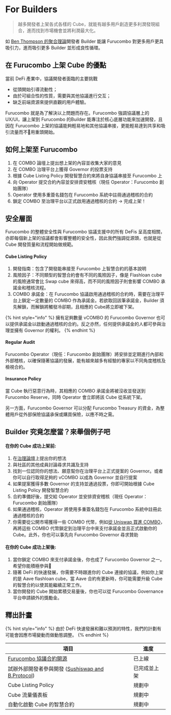 # For Builders

> 越多開發者上架各式各樣的 Cube，就能有越多用戶創造更多利潤發現組合，進而找到市場機會並將利潤最大化。

如 [Ben Thompson 的聚合理論](https://stratechery.com/2017/defining-aggregators/)開發者 Builder 能讓 Furucombo 對更多用戶更具吸引力，進而吸引更多 Builder 並形成良性循環。

## 在 Furucombo 上架 Cube 的優點

當前 DeFi 產業中，協議開發者面臨的主要挑戰

* 從頭開始引導流動性；
* 由於可組合性的性質，需要與其他協議進行交互；
* 缺乏前端資源來提供直觀的用戶體驗。

Furucombo 就是為了解決以上問題而存在。Furucombo 強調協議層上的 UX/UI，讓上架到 Furucombo 的Builder 能專注於核心底層功能來加速開發，且因在 Furucombo 上架的協議能夠輕易地和其他協議串接，更能輕易達到共享和吸引流量而不用重頭開始。

## 如何上架至 Furucombo

1. 在 COMBO 論壇上提出想上架的內容並收集大家的意見
2. 在 COMBO 治理平台上獲得 Governor 的投票支持
3. 根據 Cube Listing Policy 開發智慧合約來將自身協議串接至 Furucombo 上
4. 向 Operator 提交合約內容並安排資安稽核（現任 Operator：Furucombo 創始團隊）
5. Operator 使用多重簽名錢包在 Furucombo 系統中註冊通過稽核的合約
6. 鎖定 COMBO 至治理平台以正式啟用通過稽核的合約 -> 完成上架！

## 安全層面

Furucombo 的整體安全性與 Furucombo 協議支援中的所有 DeFis 呈高度相關，亦即每個新上架的協議都會影響整體的安全性，因此我們強調從源頭，也就是從 Cube 開發質量和流程開始做規範。

#### Cube Listing Policy

1. 開發指南：包含了開發能串接至 Furucombo 上智慧合約的基本說明
2. 風險因子：不同類型的智慧合約會有不同的風險因子，像是 Flashloan cube 的風險通常會比 Swap cube 來得高，而不同的風險因子則會影響 COMBO 承諾金和稽核流程。
3. COMBO 承諾金：在 Furucombo 協議啟用通過稽核的合約時，需要在治理平台上鎖定一定數量的 COMBO 作為承諾金。若欲取回該筆承諾金，Builder 須先解鎖，而解鎖將觸發冷卻期，且相應的 Cube將立即被下架。

{% hint style="info" %}
擁有足夠數量 vCOMBO 的 Furucombo Governor 也可以提供承諾金以啟動通過稽核的合約。反之亦然，任何提供承諾金的人都可參與治理並擁有 Governor 的權利。
{% endhint %}

#### Regular Audit

Furucombo Operator（現任：Furucombo 創始團隊）將安排並定期進行內部和外部稽核，以確保隨著協議的發展，能有越來越多有經驗的專家以不同角度稽核及檢視合約。

#### Insurance Policy

當 Cube 執行惡意行為時，其相應的 COMBO 承諾金將被沒收並發送到 Furucombo Reserve，同時 Operator 會立即將該 Cube 從系統下架。

另一方面，Furucombo Governor 可以分配 Furucombo Treasury 的資金，為整體用戶從外部保險協議承保或購買保險，以應不時之需。

## Builder 究竟怎麼當？來舉個例子吧

#### 在你的 Cube 成功上架前:

1. 在[治理論壇](https://forum.furucombo.app/)上提出你的想法
2. 與社區的其他成員討論尋求共識及支持
3. 找到一位認同你的想法、願意幫你在治理平台上正式提案的 Governor。或者你可以自行取得足夠的 vCOMBO 以成為 Governor 並自行提案
4. 如果提案獲得多數 Governor 的支持並通過投票，你即可開始根據 Cube Listing Policy 開發智慧合約
5. 合約準備好後，提交給 Operator 並安排資安稽核（現任 Operator：Furucombo 創始團隊）
6. 如果通過稽核，Operator 將使用多重簽名錢包在 Furucombo 系統中註冊此通過稽核的合約
7. 你需要從公開市場獲得一些 COMBO 代幣，例如[從 Uniswap 買進 COMBO](https://furucombo.app/combo/c3gnmecke6ss71ddm290)，再將這些 COMBO 代幣鎖定到治理平台中來支付承諾金並且正式啟動你的 Cube。此外，你也可以事先向 Furucombo Governor 尋求贊助

#### 在你的 Cube 成功上架後:

1. 當你鎖定 COMBO 來支付承諾金後，你也成了 Furucombo Governor 之一。希望你能積極參與🙂
2. 隨著 DeFi 的快速發展，你需要不時跟進你的 Cube 連接的協議，例如你上架的是 Aave flashloan cube，當 Aave 合約有更新時，你可能需要升級 Cube 的智慧合約以使其能繼續正常工作。
3. 當你開發的 Cube 開始累積交易量後，你也可以從 Furucombo Governance 平台申請額外的獎勵金。

## 釋出計畫

{% hint style="info" %}
由於 DeFi 快速發展和難以預測的特性，我們的計劃有可能會因應市場變動而做動態調整。
{% endhint %}

| 項目                                                                       | 進度     |
| ------------------------------------------------------------------------ | ------ |
| [Furucombo 協議合約開源](https://docs.furucombo.app/resources/smart-contracts) | 已上線    |
| 試辦外部開發者參與開發 ([Sushiswap and B.Protocol](https://furucombo.app/combo))    | 已完成並上架 |
| Cube Listing Policy                                                      | 規劃中    |
| Cube 流量儀表板                                                               | 規劃中    |
| 自動化啟動 Cube 的智慧合約                                                         | 規劃中    |

